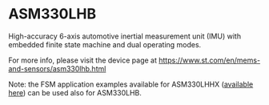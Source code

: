 # ASM330LHB

High-accuracy 6-axis automotive inertial measurement unit (IMU) with embedded finite state machine and dual operating modes.

For more info, please visit the device page at https://www.st.com/en/mems-and-sensors/asm330lhb.html

Note: the FSM application examples available for ASM330LHHX  ([available here](./../asm330lhhx)) can be used also for ASM330LHB.


